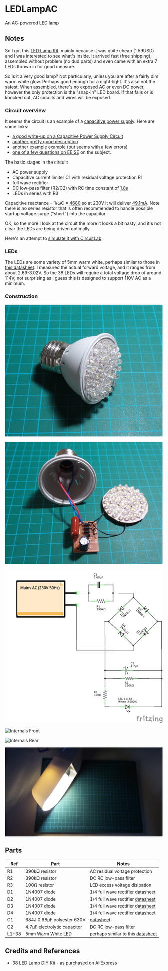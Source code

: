 # LEDLampAC

An AC-powered LED lamp

## Notes

So I got this
[LED Lamp Kit](http://www.aliexpress.com/item/Free-Shipping-New-Energy-Saving-38-LEDs-Lamps-DIY-Kits-Electronic-Suite-1-Set/32266628111.html),
mainly because it was quite cheap (1.59USD) and I was interested to see what's inside.
It arrived fast (free shipping), assembled without problem (no dud parts) and even came with an extra 7 LEDs thrown in for good measure.

So is it a very good lamp? Not particularly, unless you are after a fairly dim warm white glow. Perhaps good enough for a night-light.
It's also not the safest. When assembled, there's no exposed AC or even DC power, however the only protection is the "snap-in" LED board. If that falls or is knocked out, AC circuits and wires will be exposed.

### Circuit overview

It seems the circuit is an example of a [capacitive power supply](http://en.wikipedia.org/wiki/Capacitive_power_supply).
Here are some links:
* [a good write-up on a Capacitive Power Supply Circuit](http://www.electroschematics.com/5678/capacitor-power-supply/)
* [another pretty good description](http://www.engineersgarage.com/contribution/capacitor-power-supply-design)
* [another example example](http://www.circuitsgallery.com/2012/07/transformer-less-ac-to-dc-capacitor-power-supply-circuit.html) (but seems with a few errors)
* [one of a few questions on EE.SE](http://electronics.stackexchange.com/questions/5572/how-efficient-is-a-capacitive-power-supply) on the subject.

The basic stages in the circuit:

* AC power supply
* Capacitive current limiter C1 with residual voltage protection R1
* full wave rectifier
* DC low-pass filter (R2/C2) with RC time constant of [1.8s](http://www.wolframalpha.com/input/?i=4.7%CE%BCF+*+390k%CE%A9)
* LEDs in series with R3

Capacitive reactance = 1/ωC = [4680](http://www.wolframalpha.com/input/?i=1%2F%28+2+*+pi+*+50Hz+*+0.68%CE%BCF%29)
so at 230V it will deliver [49.1mA](http://www.wolframalpha.com/input/?i=230V+%2F+%281%2F%28+2+*+pi+*+50Hz+*+0.68%CE%BCF%29%29).
Note there is no series resistor that is often recommended to handle possible startup voltage surge ("short") into the capacitor.

OK, so the more I look at the circuit the more it looks a bit nasty, and it's not clear the LEDs are being driven optimally.

Here's an attempt to [simulate it with CircuitLab](https://www.circuitlab.com/circuit/689p94/ledlampac-capacitive-power-supply/).

### LEDs

The LEDs are some variety of 5mm warm white, perhaps similar to those in [this datasheet](http://www.futurlec.com/LED/LED5WWULB.shtml).
I measured the actual forward voltage, and it ranges from about 2.69-3.02V.
So the 38 LEDs will require a total voltage drop of around 114V; not surprising as I guess this is designed to support 110V AC as a minimum.

### Construction

![The Build](./assets/LEDLampAC_build.jpg?raw=true)

![The Build](./assets/LEDLampAC_build2.jpg?raw=true)

![The Schematic](./assets/LEDLampAC_schematic.jpg?raw=true)

![Internals Front](./assets/LEDLampAC_pcb_front.jpg?raw=true)

![Internals Rear](./assets/LEDLampAC_pcb_rear.jpg?raw=true)

![Demo](./assets/LEDLampAC_demo.jpg?raw=true)

## Parts

| Ref | Part                            | Notes     |
|-----|---------------------------------|-----------|
| R1  | 390kΩ resistor                  | AC residual voltage protection  |
| R2  | 390kΩ resistor                  | DC RC low-pass filter |
| R3  | 100Ω resistor                   | LED excess voltage disipation |
| D1  | 1N4007 diode                    | 1/4 full wave rectifier [datasheet](http://www.futurlec.com/Diodes/1N4007.shtml)  |
| D2  | 1N4007 diode                    | 1/4 full wave rectifier [datasheet](http://www.futurlec.com/Diodes/1N4007.shtml)  |
| D3  | 1N4007 diode                    | 1/4 full wave rectifier [datasheet](http://www.futurlec.com/Diodes/1N4007.shtml)  |
| D4  | 1N4007 diode                    | 1/4 full wave rectifier [datasheet](http://www.futurlec.com/Diodes/1N4007.shtml)  |
| C1  | 684J 0.68μF polyester 630V      | [datasheet](http://sg.element14.com/panasonic-electronic-components/ecqe6684jf/capacitor-film-630v-0-68uf/dp/1744822?CMP=GRHB-OCTOPART-1000755)  |
| C2  | 4.7μF electrolytic capacitor    | DC RC low-pass filter |
| L1-38 | 5mm Warm White LED            | perhaps similar to this [datasheet](http://www.futurlec.com/LED/LED5WWULB.shtml) |


## Credits and References
* [38 LED Lamp DIY Kit](http://www.aliexpress.com/item/Free-Shipping-New-Energy-Saving-38-LEDs-Lamps-DIY-Kits-Electronic-Suite-1-Set/32266628111.html) - as purchased on AliExpress


